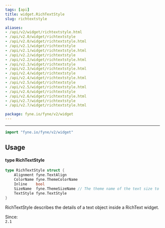 ```yaml
---
tags: [api]
title: widget.RichTextStyle
slug: richtextstyle

aliases:
- /api/v2/widget/richtextstyle.html
- /api/v2.0/widget/richtextstyle
- /api/v2.0/widget/richtextstyle.html
- /api/v2.1/widget/richtextstyle
- /api/v2.1/widget/richtextstyle.html
- /api/v2.2/widget/richtextstyle
- /api/v2.2/widget/richtextstyle.html
- /api/v2.3/widget/richtextstyle
- /api/v2.3/widget/richtextstyle.html
- /api/v2.4/widget/richtextstyle
- /api/v2.4/widget/richtextstyle.html
- /api/v2.5/widget/richtextstyle
- /api/v2.5/widget/richtextstyle.html
- /api/v2.6/widget/richtextstyle
- /api/v2.6/widget/richtextstyle.html
- /api/v2.7/widget/richtextstyle
- /api/v2.7/widget/richtextstyle.html

package: fyne.io/fyne/v2/widget
---
```



---
```go
import "fyne.io/fyne/v2/widget"
```

## Usage

#### type RichTextStyle

```go
type RichTextStyle struct {
	Alignment fyne.TextAlign
	ColorName fyne.ThemeColorName
	Inline    bool
	SizeName  fyne.ThemeSizeName // The theme name of the text size to use, if blank will be the standard text size
	TextStyle fyne.TextStyle
}
```

RichTextStyle describes the details of a text object inside a RichText widget.


<div class="since">Since: <code>
2.1</code></div>
